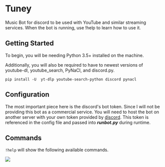 # Tuney
 Music Bot for discord to be used with YouTube and similar streaming services. When the bot is running, use !help to learn how to use it.
 
## Getting Started
To begin, you will be needing Python 3.5+ installed on the machine.

Additionally, you will also be required to have to newest versions of youtube-dl, youtube_search, PyNaCl, and discord.py.

```pip install -U  yt-dlp youtube-search-python discord pynacl```
 
## Configuration

The most important piece here is the discord's bot token. Since I will not be providing this bot as a commercial service. You will need to host the bot on another server with your own token provided by [discord](https://discord.com/developers/). This token is referenced in the config file and passed into ***runbot.py*** during runtime.

## Commands
```!help``` will show the following available commands.

![](https://i.imgur.com/qLhnAzF.png)
